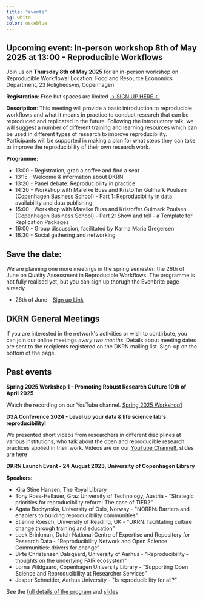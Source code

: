 ```yaml
---
title: "events"
bg: white
color: osceblue
---
```


<a id="events"></a>

## Upcoming event: In-person workshop 8th of May 2025 at 13:00 - Reproducible Workflows

Join us on **Thursday 8th of May 2025** for an in-person workshop on Reproducible Workflows!
Location: Food and Resource Economics Department, 23 Rolighedsvej, Copenhagen

**Registration**: Free but spaces are limited [-> SIGN UP HERE <-](https://www.eventbrite.com/e/reproducible-workflows-tickets-1268406591259?aff=oddtdtcreator) 

**Description**: This meeting will provide a basic introduction to reproducible workflows and what it means in practice to conduct research that can be reproduced and replicated in the future. Following the introductory talk, we will suggest a number of different training and learning resources which can be used in different types of research to improve reproducibility. Participants will be supported in making a plan for what steps they can take to improve the reproducibility of their own research work.

**Programme:**
* 13:00 - Registration, grab a coffee and find a seat
* 13:15 - Welcome & information about DKRN
* 13:20 - Panel debate: Reproducibility in practice
* 14:20 - Workshop with Mareike Buss and Kristoffer Gulmark Poulsen (Copenhagen Business School) - Part 1: Reproducibility in data availability and data publishing
* 15:00 - Workshop with Mareike Buss and Kristoffer Gulmark Poulsen (Copenhagen Business School) -  Part 2: Show and tell - a Template for Replication Packages
* 16:00 - Group discussion, facilitated by Karina Maria Gregersen
* 16:30 - Social gathering and networking


## **Save the date:**   
We are planning one more meetings in the spring semester: the 26th of June on Quality Assessment in Reproducible Workflows. The programme is not fully realised yet, but you can sign up thorugh the Evenbrite page already.  
* 26th of June - [Sign up Link](https://www.eventbrite.com/e/quality-assessment-in-reproducible-workflows-tickets-1268419188939?aff=ebdsshcopyurl&utm-campaign=social&utm-content=attendeeshare&utm-medium=discovery&utm-term=organizer-profile&utm-share-source=organizer-profile)


## **DKRN General Meetings**
If you are interested in the network's activities or wish to contirbute, you can join our online meetings *every two months*.
Details about meeting dates are sent to the recipients registered on the DKRN mailing list. Sign-up on the bottom of the page.  

## Past events  

**Spring 2025 Workshop 1 - Promoting Robust Research Culture 10th of April 2025**  

Watch the recording on our YouTube channel. [Spring 2025 Workshop1](https://www.youtube.com/watch?v=RdAMlAcdzG8) 

**D3A Conference 2024 - Level up your data & life science lab's reproducibility!** 
    
We presented short videos from researchers in different disciplines at various institutions, who talk about the open and reproducible research practices applied in their work. Videos are on our [YouTube Channel!](https://www.youtube.com/playlist?list=PLJPfqQPI6i_AfAP4U6zMOSuM9X2GlsHyC), slides are [here](https://docs.google.com/presentation/d/11V9J7DyyX-34vzQ4j9y7zNqP369ccOtE0amRhIf2hIo/edit?usp=sharing)


**DKRN Launch Event - 24 August 2023, University of Copenhagen Library**

**Speakers:**
* Kira Stine Hansen, The Royal Library
* Tony Ross-Hellauer, Graz University of Technology, Austria - “Strategic priorities for reproducibility reform: The case of TIER2” 
* Agata Bochynska, University of Oslo, Norway - "NORRN: Barriers and enablers to building reproducibility communities"
* Etienne Roesch, University of Reading, UK - "UKRN: facilitating culture change through training and education”
* Loek Brinkman, Dutch National Centre of Expertise and Repository for Research Data - "Reproducibility Network and Open Science Communities: drivers for change” 
* Birte Christensen Dalsgaard, University of Aarhus - "Reproducibility – thoughts on the underlying FAIR ecosystem"
* Lorna Wildgaard, Copenhagen University Library - “Supporting Open Science and Reproducibility at Researcher Services” 
* Jesper Schneider, Aarhus University - "Is reproducibility for all?"

See the [full details of the program](https://docs.google.com/document/d/1HZQcdSwyiMkRzn0Q9N2O1XRyx9ujh8lSeVY6I0wr_pQ) and [slides](https://drive.google.com/drive/u/2/folders/1IR1ciksn2cvht94ueGELsPywGOdK3wbm)







